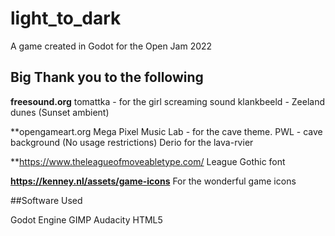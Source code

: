 # light_to_dark
 A game created in Godot for the Open Jam 2022
 
 ## Big Thank you to the following
 
**freesound.org**
tomattka - for the girl screaming sound
klankbeeld - Zeeland dunes (Sunset ambient)

**opengameart.org
Mega Pixel Music Lab - for the cave theme.
PWL - cave background (No usage restrictions)
Derio for the lava-rvier

**https://www.theleagueofmoveabletype.com/
League Gothic font

**https://kenney.nl/assets/game-icons**
For the wonderful game icons

##Software Used

Godot Engine
GIMP
Audacity
HTML5